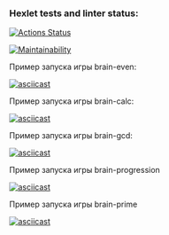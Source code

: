 ### Hexlet tests and linter status:
[![Actions Status](https://github.com/MKashtanov/python-project-49/workflows/hexlet-check/badge.svg)](https://github.com/MKashtanov/python-project-49/actions)

[![Maintainability](https://api.codeclimate.com/v1/badges/dd4273dfd358cf5a4e81/maintainability)](https://codeclimate.com/github/MKashtanov/python-project-49/maintainability)

Пример запуска игры brain-even:

[![asciicast](https://asciinema.org/a/607706.svg)](https://asciinema.org/a/607706)

Пример запуска игры brain-calc:

[![asciicast](https://asciinema.org/a/5gp7YenRCZzEaAazEqC63b9Kk.svg)](https://asciinema.org/a/5gp7YenRCZzEaAazEqC63b9Kk)

Пример запуска игры brain-gcd:

[![asciicast](https://asciinema.org/a/xmvDhki9iK0vIk28ixlQCTL1L.svg)](https://asciinema.org/a/xmvDhki9iK0vIk28ixlQCTL1L)

Пример запуска игры brain-progression

[![asciicast](https://asciinema.org/a/9UdiyNCgVqOFosTPNiQ3nY5xn.svg)](https://asciinema.org/a/9UdiyNCgVqOFosTPNiQ3nY5xn)

Пример запуска игры brain-prime

[![asciicast](https://asciinema.org/a/Txp9d3lBGxF1kHT2luFuZ8lf3.svg)](https://asciinema.org/a/Txp9d3lBGxF1kHT2luFuZ8lf3)
